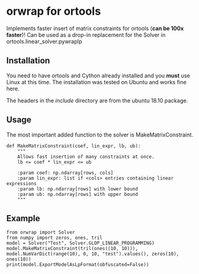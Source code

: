 # orwrap for ortools

Implements faster insert of matrix constraints for ortools (**can be 100x faster**)!
Can be used as a drop-in replacement for the Solver in ortools.linear_solver.pywraplp

## Installation

You need to have ortools and Cython already installed and you **must** use Linux at this time.
The installation was tested on Ubuntu and works fine here.

The headers in the _include_ directory are from the ubuntu 18.10 package. 

## Usage
 
The most important added function to the solver is MakeMatrixConstraint.

    def MakeMatrixConstraint(coef, lin_expr, lb, ub):
        """
        Allows fast insertion of many constraints at once.
        lb <= coef * lin_expr <= ub
    
        :param coef: np.ndarray[rows, cols]
        :param lin_expr: list if <cols> entries containing linear expressions
        :param lb: np.ndarray[rows] with lower bound
        :param ub: np.ndarray[rows] with upper bound
        """

## Example
    
    from orwrap import Solver
    from numpy import zeros, ones, tril
    model = Solver("Test", Solver.GLOP_LINEAR_PROGRAMMING)
    model.MakeMatrixConstraint(tril(ones((10, 10))), model.NumVarDict(range(10), 0, 10, "test").values(), zeros(10), ones(10))
    print(model.ExportModelAsLpFormat(obfuscated=False))
    